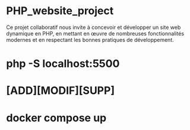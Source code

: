 # PHP_website_project
Ce projet collaboratif nous invite à concevoir et développer un site web dynamique en PHP, en mettant en œuvre de nombreuses fonctionnalités modernes et en respectant les bonnes pratiques de développement.



# php -S localhost:5500
# [ADD][MODIF][SUPP]
# docker compose up
